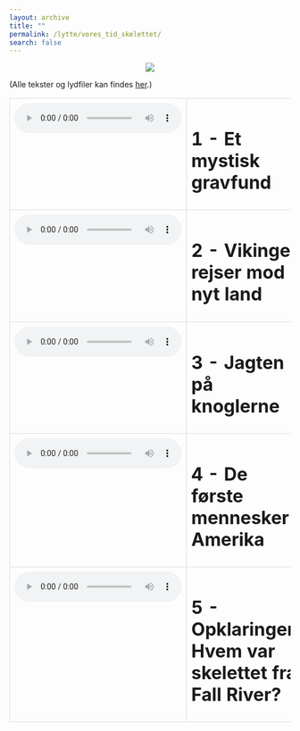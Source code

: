 ```yaml
---
layout: archive
title: ""
permalink: /lytte/vores_tid_skelettet/
search: false
---
```


<p align="center"><img src="https://tongchen779.github.io/dansk/images/tid/river.jpg"/></p>

<style>
    table {
        border-collapse: collapse;
        width: 100%;
    }
    th, td {
        border: 1px solid #dddddd;
        padding: 8px;
        text-align: left;
    }
    /* Customize width for specific columns */
    th:nth-child(1), td:nth-child(1) {
        width: 20%; /* First column */
    }
    th:nth-child(2), td:nth-child(2) {
        width: 80%; /* Second column */
    }
</style>

(Alle tekster og lydfiler kan findes [her](https://natmus.dk/vorestid/podcast-skelettet-fra-fall-river/).)
<table align="center" cellspacing="5" style="text-align: left" width="100%">
<tr>
<td style="vertical-align: top;"> <audio controls src="https://api.spreaker.com/download/episode/47803147/skelettet_fra_fall_river_1_final.mp3?dl=true"></audio> </td>
<td><h1> 1 - Et mystisk gravfund </h1></td>
<td><a href="https://natmus.dk/fileadmin/user_upload/Editor/natmus/Vores_Tid/Transskriptioner/15_Et_mystisk_gravfund.pdf">text</a></td>
</tr>

<tr>
<td style="vertical-align: top;"> <audio controls src="https://api.spreaker.com/download/episode/47865858/skelettet_fra_fall_river_2_final.mp3?dl=true"></audio> </td>
<td><h1> 2 - Vikinger rejser mod nyt land </h1></td>
<td><a href="https://natmus.dk/fileadmin/user_upload/Editor/natmus/Vores_Tid/Transskriptioner/25._Vikinger_rejser_mod_nyt_land.pdf">text</a></td>
</tr>

<tr>
<td style="vertical-align: top;"> <audio controls src="https://api.spreaker.com/download/episode/47865861/skelettet_fra_fall_river_3_final.mp3?dl=true"></audio> </td>
<td><h1> 3 - Jagten på knoglerne </h1></td>
<td><a href="https://natmus.dk/fileadmin/user_upload/Editor/natmus/Vores_Tid/Transskriptioner/35._Jagten_p_knoglerne.pdf">text</a></td>
</tr>

<tr>
<td style="vertical-align: top;"> <audio controls src="https://api.spreaker.com/download/episode/47946266/4_skelettetfrafallriver.mp3?dl=true"></audio> </td>
<td><h1> 4 - De første mennesker i Amerika </h1></td>
<td><a href="https://natmus.dk/fileadmin/user_upload/Editor/natmus/Vores_Tid/Transskriptioner/45._De_frste_mennesker_i_Amerika.pdf">text</a></td>
</tr>

<tr>
<td style="vertical-align: top;"> <audio controls src="https://api.spreaker.com/download/episode/47946341/5_skelettetfrafallriver.mp3?dl=true"></audio> </td>
<td><h1> 5 - Opklaringen: Hvem var skelettet fra Fall River? </h1></td>
<td><a href="https://natmus.dk/fileadmin/user_upload/Editor/natmus/Vores_Tid/Transskriptioner/55._Opklaringen_Hvem_var_skelettet_fra_Fall_River.pdf">text</a></td>
</tr>
</table>